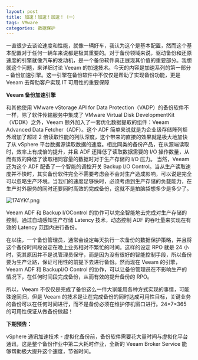 ```yaml
---
layout: post
title: 加速！加速！加速！（一）
tags: VMware
categories: 数据保护
---
```


一直很少去谈论速度和性能，就像一辆好车，我认为这个是基本配置，然而这个基本配置对于任何一辆车来说都是极其重要的。对于备份领域来说，驱动备份和还原速度的引擎就像汽车的发动机，是一个备份软件真正展现其价值的重要部分。我想就这个问题，来详细讨论 Veeam 的加速技术。今天的内容是加速系列的第一部分 – 备份加速引擎。这一引擎在备份软件中不仅仅是帮助了实现备份功能，更是 Veeam 去帮助客户实现 IT 可用性的重要保障

 

**Veeam 备份加速引擎**

和其他使用 VMware vStorage API for Data Protection（VADP）的备份软件不一样，除了软件传输服务中集成了 VMware Virtual Disk DevelopmentKit（VDDK）之外，Veeam 额外加入了一套优化数据提取的组件：Veeam Advanced Data Fetcher（ADF）。这个 ADF 简单来说就是为企业级存储阵列额外增加了超过 2 倍读取性能的列队深度，这个带来的直接的效果就是极大地加快了从 vSphere 平台数据源读取数据的速度。相比同类的备份产品，在从源端读取时，效率上有成倍的提升，并且 ADF 还降低了读取数据需要的 I/O 操作数量，从而有效的降低了读取相同容量的数据时对于生产存储的 I/O 压力。
当然，Veeam 还为这个 ADF 配备了一个智能的调控开关 Backup I/O Control。当从生产读取速度并不快时，其实备份软件完全不需要考虑会不会对生产造成影响，可以说是完全可以忽略生产环境。当我们的速度足够快时，必须考虑到生产存储的负载能力，在生产对外服务的同时还要同时高效的完成备份，这就不是拍脑袋想多少是多少了。

![174YKf.png](https://s2.ax1x.com/2020/02/12/174YKf.png)

Veeam ADF 和 Backup I/OControl 的协作可以完全智能地去完成对生产存储的控制，通过自动感知生产存储 Latency 技术，动态控制 ADF 的吞吐量来实现在有效的 Latency 范围内进行备份。

在以往，一个备份管理员，通常会设定每天执行一次备份的数据保护策略，并且将这个备份时间段设定在晚上业务相对不繁忙的时间。这样的设定 RPO 就是 24 小时，究其原因并不是说管理员保守，而是因为没有很好的智能控制手段，所以备份要为生产让路，保证可用性的前提下去进行备份。然而现在 Veeam 的引擎，Veeam ADF 和 BackupI/O Control 的协作，可以让备份管理员在不影响生产的情况下，在任何时间段完成备份，从而有效的提升备份的 RPO。

所以，Veeam 不仅仅是完成了备份这么一件大家能用各种方式实现的事情，可能殊途同归，但是 Veeam 的技术是让在完成备份的同时达成可用性目标，关键业务的备份可以在任何时间进行，而不是备份必须在维护停机窗口进行。24×7×365 的可用性保证从做备份做起！

**下期预告：**

vSphere 通讯加速技术 - 虚拟化备份前，备份软件需要花大量时间与虚拟化平台通讯，这是整个备份作业中第二大耗时作业，全新的 Veeam Broker Service 能够帮助极大提升这个速度，节省时间。